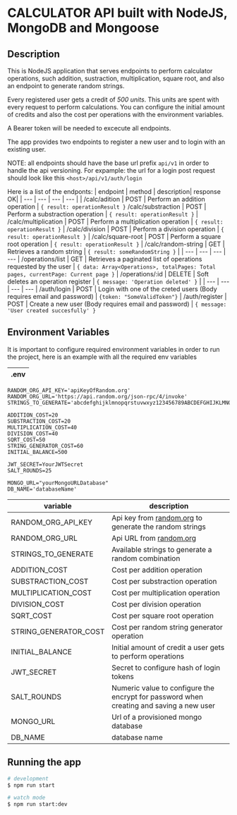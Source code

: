 # CALCULATOR API built with NodeJS, MongoDB and Mongoose

## Description
This is NodeJS application that serves endpoints to perform calculator operations, such addition, sustraction, multiplication, square root, and also an endpoint to generate random strings.

Every registered user gets a credit of *500 units*. This units are spent with every request to perform calculations. You can configure the initial amount of credits and also the cost per operations with the environment variables.

A Bearer token will be needed to excecute all endpoints.

The app provides two endpoints to register a new user and to login with an existing user.

NOTE: all endpoints should have the base url prefix `api/v1` in order to handle the api versioning. For expample: the url for a login post request should look like this `<host>/api/v1/auth/login`

Here is a list of the endponts:
| endpoint | method | description| response OK|
| --- | --- | --- | --- |
| /calc/adition | POST | Perform an addition operation | ``` { result: operationResult } ```
/calc/substraction | POST | Perform a substraction operation |  ``` { result: operationResult } ``` |
/calc/multiplication | POST | Perform a multiplication operation |  ``` { result: operationResult } ``` |
/calc/division | POST | Perform a division operation |  ``` { result: operationResult } ``` |
/calc/square-root | POST | Perform a square root operation |  ``` { result: operationResult } ``` |
/calc/random-string | GET | Retrieves a random string |  ``` { result: someRandomString } ``` |
| --- | --- | --- | --- |
/operations/list | GET | Retrieves a paginated list of operations requested by the user |  ``` { data: Array<Operations>, totalPages: Total pages, currentPage: Current page } ``` |
/operations/:id | DELETE | Soft deletes an operation register |  ```{ message: 'Operation deleted' }``` |
| --- | --- | --- | --- |
/auth/login | POST | Login with one of the creted users (Body requires email and password) | ```{token: "SomeValidToken"}``` |
/auth/register | POST | Create a new user (Body requires email and password) | ```{ message: 'User created succesfully' }```



## Environment Variables

It is important to configure required environment variables in order to run the project,
here is an example with all the required env variables

| **.env** |
| --- | 
```
RANDOM_ORG_API_KEY='apiKeyOfRandom.org'
RANDOM_ORG_URL='https://api.random.org/json-rpc/4/invoke'
STRINGS_TO_GENERATE='abcdefghijklmnopqrstuvwxyz123456789ABCDEFGHIJKLMNOPQRSTUVWXYZ'

ADDITION_COST=20
SUBSTRACTION_COST=20
MULTIPLICATION_COST=40
DIVISION_COST=40
SQRT_COST=50
STRING_GENERATOR_COST=60
INITIAL_BALANCE=500

JWT_SECRET=YourJWTSecret
SALT_ROUNDS=25

MONGO_URL="yourMongoURLDatabase"
DB_NAME='databaseName'

```

| variable | description |
| --- | --- | 
| RANDOM_ORG_API_KEY | Api key from [random.org](https://api.random.org/dashboard) to generate the random strings|
| RANDOM_ORG_URL | Api URL from [random.org](https://api.random.org/dashboard) |
| STRINGS_TO_GENERATE | Available strings to generate a random combination |
| ADDITION_COST | Cost per addition operation |
| SUBSTRACTION_COST | Cost per substraction operation |
| MULTIPLICATION_COST | Cost per multiplication operation |
| DIVISION_COST | Cost per division operation |
| SQRT_COST | Cost per square root operation |
| STRING_GENERATOR_COST | Cost per random string generator operation |
| INITIAL_BALANCE | Initial amount of credit a user gets to perform operations |
| JWT_SECRET | Secret to configure hash of login tokens |
| SALT_ROUNDS | Numeric value to configure the encrypt for password when creating and saving a new user |
| MONGO_URL | Url of a provisioned mongo database |
| DB_NAME | database name |



## Running the app


```bash
# development
$ npm run start

# watch mode
$ npm run start:dev
```